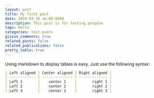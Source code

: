 ```yaml
---
layout: post
title: My first post
date: 2024-03-26 16:00:0000
description: This post is for testing purpose
tags: Hello
categories: test-posts
giscus_comments: true
related_posts: false
related_publications: false
pretty_table: true
---
```


Using markdown to display tables is easy. Just use the following syntax:

```markdown
| Left aligned | Center aligned | Right aligned |
| :----------- | :------------: | ------------: |
| Left 1       |    center 1    |       right 1 |
| Left 2       |    center 2    |       right 2 |
| Left 3       |    center 3    |       right 3 |
```
